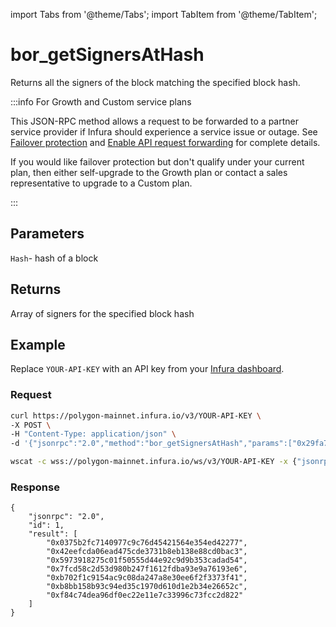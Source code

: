 import Tabs from '@theme/Tabs';
import TabItem from '@theme/TabItem';

# bor_getSignersAtHash

Returns all the signers of the block matching the specified block hash.

:::info For Growth and Custom service plans

This JSON-RPC method allows a request to be forwarded to a partner service provider if Infura should
experience a service issue or outage. See [Failover protection](../concepts/failover-protection.md)
and [Enable API request forwarding](../how-to/failover-protection-imp-polygon.md)
for complete details.

If you would like failover protection but don't qualify under your current plan, then either
self-upgrade to the Growth plan or contact a sales representative to upgrade to a Custom plan.

:::

## Parameters

`Hash`- hash of a block

## Returns

Array of signers for the specified block hash

## Example

Replace `YOUR-API-KEY` with an API key from your [Infura dashboard](https://infura.io/dashboard).

### Request

<Tabs>
  <TabItem value="cURL">

  ```bash
  curl https://polygon-mainnet.infura.io/v3/YOUR-API-KEY \
-X POST \
-H "Content-Type: application/json" \
-d '{"jsonrpc":"2.0","method":"bor_getSignersAtHash","params":["0x29fa73e3da83ddac98f527254fe37002e052725a88904bac14f03e919e1e2876"], "id":1}'
  ```

  </TabItem>
  <TabItem value="WSS">

  ```bash
  wscat -c wss://polygon-mainnet.infura.io/ws/v3/YOUR-API-KEY -x {"jsonrpc":"2.0","method":"bor_getSignersAtHash","params":["0x29fa73e3da83ddac98f527254fe37002e052725a88904bac14f03e919e1e2876"], "id":1}'
  ```

  </TabItem>
</Tabs>

### Response

```
{
    "jsonrpc": "2.0",
    "id": 1,
    "result": [
        "0x0375b2fc7140977c9c76d45421564e354ed42277",
        "0x42eefcda06ead475cde3731b8eb138e88cd0bac3",
        "0x5973918275c01f50555d44e92c9d9b353cadad54",
        "0x7fcd58c2d53d980b247f1612fdba93e9a76193e6",
        "0xb702f1c9154ac9c08da247a8e30ee6f2f3373f41",
        "0xb8bb158b93c94ed35c1970d610d1e2b34e26652c",
        "0xf84c74dea96df0ec22e11e7c33996c73fcc2d822"
    ]
}
```

